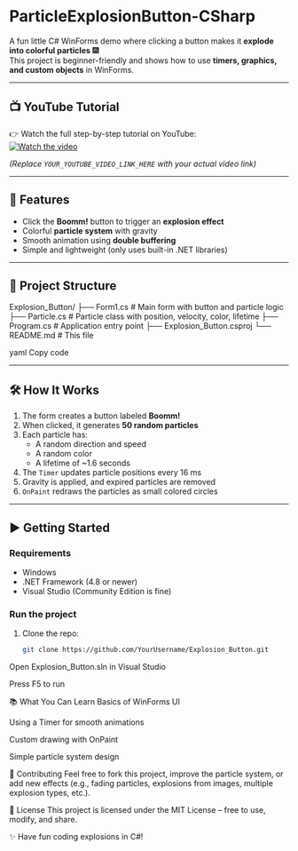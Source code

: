 # ParticleExplosionButton-CSharp

A fun little C# WinForms demo where clicking a button makes it **explode into colorful particles** 🎆  
This project is beginner-friendly and shows how to use **timers, graphics, and custom objects** in WinForms.

---

## 📺 YouTube Tutorial
👉 Watch the full step-by-step tutorial on YouTube:  
[![Watch the video](https://img.shields.io/badge/YouTube-Watch%20Now-red?logo=youtube&style=for-the-badge)](YOUR_YOUTUBE_VIDEO_LINK_HERE)

*(Replace `YOUR_YOUTUBE_VIDEO_LINK_HERE` with your actual video link)*

---

## 🚀 Features
- Click the **Boomm!** button to trigger an **explosion effect**  
- Colorful **particle system** with gravity  
- Smooth animation using **double buffering**  
- Simple and lightweight (only uses built-in .NET libraries)  

---

## 📂 Project Structure
Explosion_Button/
├── Form1.cs # Main form with button and particle logic
├── Particle.cs # Particle class with position, velocity, color, lifetime
├── Program.cs # Application entry point
├── Explosion_Button.csproj
└── README.md # This file

yaml
Copy code

---

## 🛠️ How It Works
1. The form creates a button labeled **Boomm!**
2. When clicked, it generates **50 random particles**
3. Each particle has:
   - A random direction and speed  
   - A random color  
   - A lifetime of ~1.6 seconds  
4. The `Timer` updates particle positions every 16 ms  
5. Gravity is applied, and expired particles are removed  
6. `OnPaint` redraws the particles as small colored circles  

---

## ▶️ Getting Started

### Requirements
- Windows  
- .NET Framework (4.8 or newer)  
- Visual Studio (Community Edition is fine)

### Run the project
1. Clone the repo:
   ```bash
   git clone https://github.com/YourUsername/Explosion_Button.git
Open Explosion_Button.sln in Visual Studio

Press F5 to run

📚 What You Can Learn
Basics of WinForms UI

Using a Timer for smooth animations

Custom drawing with OnPaint

Simple particle system design

🤝 Contributing
Feel free to fork this project, improve the particle system, or add new effects (e.g., fading particles, explosions from images, multiple explosion types, etc.).

📜 License
This project is licensed under the MIT License – free to use, modify, and share.

✨ Have fun coding explosions in C#!
